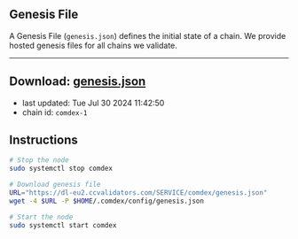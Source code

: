 ## Genesis File
A Genesis File (`genesis.json`) defines the initial state of a chain. We provide hosted genesis files for all chains we validate.

---
**Download: [genesis.json](https://dl-eu2.ccvalidators.com/SERVICE/comdex/genesis.json)**
---

- last updated: Tue Jul 30 2024 11:42:50
- chain id: `comdex-1`

## Instructions
```sh
# Stop the node
sudo systemctl stop comdex

# Download genesis file
URL="https://dl-eu2.ccvalidators.com/SERVICE/comdex/genesis.json"
wget -4 $URL -P $HOME/.comdex/config/genesis.json

# Start the node
sudo systemctl start comdex
```
